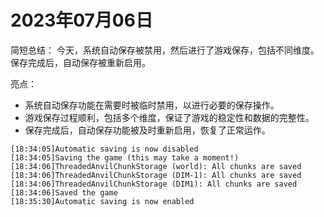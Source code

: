 # 2023年07月06日
简短总结：
今天，系统自动保存被禁用，然后进行了游戏保存，包括不同维度。保存完成后，自动保存被重新启用。

亮点：
- 系统自动保存功能在需要时被临时禁用，以进行必要的保存操作。
- 游戏保存过程顺利，包括多个维度，保证了游戏的稳定性和数据的完整性。
- 保存完成后，自动保存功能被及时重新启用，恢复了正常运作。
```
[18:34:05]Automatic saving is now disabled
[18:34:05]Saving the game (this may take a moment!)
[18:34:06]ThreadedAnvilChunkStorage (world): All chunks are saved
[18:34:06]ThreadedAnvilChunkStorage (DIM-1): All chunks are saved
[18:34:06]ThreadedAnvilChunkStorage (DIM1): All chunks are saved
[18:34:06]Saved the game
[18:35:30]Automatic saving is now enabled
```
